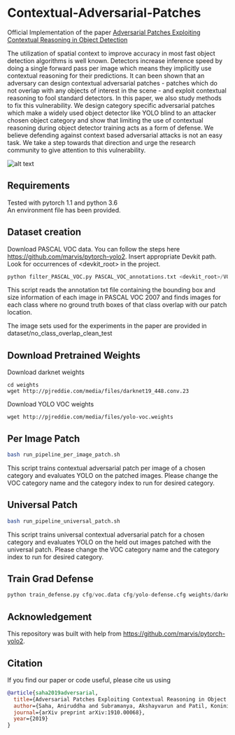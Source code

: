 # Contextual-Adversarial-Patches

Official Implementation of the paper [Adversarial Patches Exploiting Contextual Reasoning in Object Detection][paper]

The utilization of spatial context to improve accuracy in most fast object detection algorithms is well known. Detectors increase inference speed by doing a single forward pass per image which means they implicitly use contextual reasoning for their predictions. It can been shown that an adversary can design contextual adversarial patches - patches which do not overlap with any objects of interest in the scene - and exploit contextual reasoning to fool standard detectors. In this paper, we also study methods to fix this vulnerability. We design category specific adversarial patches which make a widely used object detector like YOLO blind to an attacker chosen object category and show that limiting the use of contextual reasoning during object detector training acts as a form of defense. We believe defending against context based adversarial attacks is not an easy task. We take a step towards that direction and urge the research community to give attention to this vulnerability.

![alt text][teaser]

## Requirements
Tested with pytorch 1.1 and python 3.6 \
An environment file has been provided.

## Dataset creation

Download PASCAL VOC data. You can follow the steps here https://github.com/marvis/pytorch-yolo2. Insert appropriate Devkit path. Look for occurrences of <devkit_root> in the project.
```python
python filter_PASCAL_VOC.py PASCAL_VOC_annotations.txt <devkit_root>/VOCdevkit/VOC2007/ImageSets/Main/test.txt
```

This script reads the annotation txt file containing the bounding box and size information of each image in PASCAL VOC 2007 and finds images for each class where no ground truth boxes of that class overlap with our patch location.

The image sets used for the experiments in the paper are provided in dataset/no_class_overlap_clean_test

## Download Pretrained Weights
Download darknet weights
```
cd weights
wget http://pjreddie.com/media/files/darknet19_448.conv.23
```
Download YOLO VOC weights
```
wget http://pjreddie.com/media/files/yolo-voc.weights
```

## Per Image Patch
```bash
bash run_pipeline_per_image_patch.sh
```

This script trains contextual adversarial patch per image of a chosen category and evaluates YOLO on the patched images. Please change the VOC category name and the category index to run for desired category.

## Universal Patch
```bash
bash run_pipeline_universal_patch.sh
```

This script trains universal contextual adversarial patch for a chosen category and evaluates YOLO on the held out images patched with the universal patch. Please change the VOC category name and the category index to run for desired category.


## Train Grad Defense
```python
python train_defense.py cfg/voc.data cfg/yolo-defense.cfg weights/darknet19_448.conv.23 backupdir voc_train.txt
```

## Acknowledgement

This repository was built with help from https://github.com/marvis/pytorch-yolo2.

## Citation
If you find our paper or code useful, please cite us using
```bib
@article{saha2019adversarial,
  title={Adversarial Patches Exploiting Contextual Reasoning in Object Detection},
  author={Saha, Aniruddha and Subramanya, Akshayvarun and Patil, Koninika and Pirsiavash, Hamed},
  journal={arXiv preprint arXiv:1910.00068},
  year={2019}
}
```

[paper]: https://arxiv.org/abs/1910.00068
[teaser]: https://github.com/UMBCvision/Contextual-Adversarial-Patches/blob/master/Teaser_Contextual_Reasoning.PNG